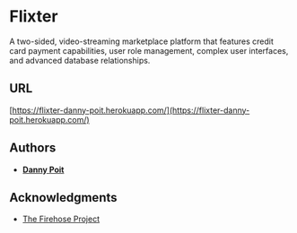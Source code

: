 # Flixter

A two-sided, video-streaming marketplace platform that features credit card payment capabilities, user role management, complex user interfaces, and advanced database relationships.

## URL

[https://flixter-danny-poit.herokuapp.com/](https://flixter-danny-poit.herokuapp.com/)

## Authors

* **[Danny Poit](https://github.com/dpoit)**

## Acknowledgments

* [The Firehose Project](http://thefirehoseproject.com/)
